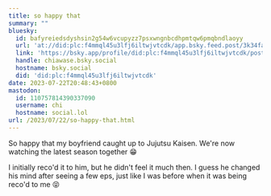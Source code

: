 ```yaml
---
title: so happy that
summary: ""
bluesky:
  id: bafyreiedsdyshsin2g54w6vcupyzz7psxwngnbcdhpmtqw6pmqbndlaoyy
  url: 'at://did:plc:f4mmql45u3lfj6iltwjvtcdk/app.bsky.feed.post/3k34faqw6oi2d'
  link: 'https://bsky.app/profile/did:plc:f4mmql45u3lfj6iltwjvtcdk/post/3k34faqw6oi2d'
  handle: chiawase.bsky.social
  hostname: bsky.social
  did: 'did:plc:f4mmql45u3lfj6iltwjvtcdk'
date: 2023-07-22T20:48:43+0800
mastodon:
  id: 110757814390337090
  username: chi
  hostname: social.lol
url: /2023/07/22/so-happy-that.html
---
```


So happy that my boyfriend caught up to Jujutsu Kaisen. We're now watching the latest season together 😁

I initially reco'd it to him, but he didn't feel it much then. I guess he changed his mind after seeing a few eps, just like I was before when it was being reco'd to me 😝
